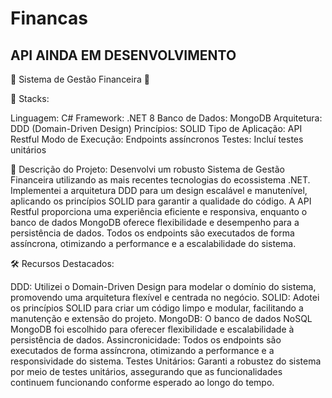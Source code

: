 # Financas

## API AINDA EM DESENVOLVIMENTO

🚀 Sistema de Gestão Financeira 🚀

🔧 Stacks:

Linguagem: C#
Framework: .NET 8
Banco de Dados: MongoDB
Arquitetura: DDD (Domain-Driven Design)
Princípios: SOLID
Tipo de Aplicação: API Restful
Modo de Execução: Endpoints assíncronos
Testes: Incluí testes unitários

📑 Descrição do Projeto:
Desenvolvi um robusto Sistema de Gestão Financeira utilizando as mais recentes tecnologias do ecossistema .NET. Implementei a arquitetura DDD para um design escalável e manutenível, aplicando os princípios SOLID para garantir a qualidade do código. A API Restful proporciona uma experiência eficiente e responsiva, enquanto o banco de dados MongoDB oferece flexibilidade e desempenho para a persistência de dados. Todos os endpoints são executados de forma assíncrona, otimizando a performance e a escalabilidade do sistema.

🛠️ Recursos Destacados:

DDD: Utilizei o Domain-Driven Design para modelar o domínio do sistema, promovendo uma arquitetura flexível e centrada no negócio.
SOLID: Adotei os princípios SOLID para criar um código limpo e modular, facilitando a manutenção e extensão do projeto.
MongoDB: O banco de dados NoSQL MongoDB foi escolhido para oferecer flexibilidade e escalabilidade à persistência de dados.
Assincronicidade: Todos os endpoints são executados de forma assíncrona, otimizando a performance e a responsividade do sistema.
Testes Unitários: Garanti a robustez do sistema por meio de testes unitários, assegurando que as funcionalidades continuem funcionando conforme esperado ao longo do tempo.

